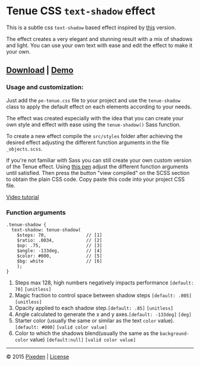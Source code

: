 # Tenue CSS `text-shadow` effect

This is a subtle css `text-shadow` based effect inspired by [this](http://www.pixeden.com/photoshop-text-effects/tenue-psd-text-effect) version.

The effect creates a very elegant and stunning result with a mix of shadows and light. You can use your own text with ease and edit the effect to make it your own.

## [Download](http://www.pixeden.com/html-css/tenue-css3-text-effect) | [Demo](http://themes-pixeden.com/playground/text/tenue/)

### Usage and customization:
Just add the `pe-tenue.css` file to your project and use the `tenue-shadow` class to apply the default effect on each elements according to your needs.

The effect was created especially with the idea that you can create your own style and effect with ease using the `tenue-shadow()` Sass function.

To create a new effect compile the `src/styles` folder after achieving the desired effect adjusting the different function arguments in the file `_objects.scss`.

If you're not familiar with Sass you can still create your own custom version of the Tenue effect. Using [this pen](http://codepen.io/elrumordelaluz/pen/44612744872264ba0b0f9c79b9b108bc/?editors=110) adjust the different function arguments until satisfied. Then press the button "view compiled" on the SCSS section to obtain the plain CSS code. Copy paste this code into your project CSS file.

[Video tutorial](https://www.youtube.com/watch?v=OH7Ip2QWTzY)

### Function arguments
    
    .tenue-shadow {
      text-shadow: tenue-shadow(
        $steps: 70,               // [1]
        $ratio: .0034,            // [2]
        $op: .75,                 // [3]
        $angle: -133deg,          // [4]
        $color: #000,             // [5]
        $bg: white                // [6]
        );
    }

1. Steps max 128, high numbers negatively impacts performance `[default: 70]` `[unitless]`
2. Magic fraction to control space between shadow steps `[default: .005]` `[unitless]`
3. Opacity applied to each shadow step.`[default: .85]` `[unitless]`
4. Angle calculated to generate the x and y axes.`[default: -133deg]` `[deg]`
5. Starter color (usually the same or similar as the text `color` value).`[default: #000]` `[valid color value]`
6. Color to which the shadows blend(usually the same as the `background-color` value) `[default:null]` `[valid color value]`

----

&copy; 2015 [Pixeden](http://www.pixeden.com/) | [License](http://www.pixeden.com/license)
